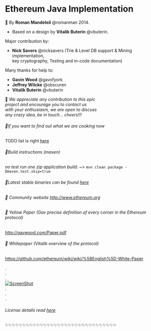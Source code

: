 # Ethereum Java Implementation


:small_orange_diamond: By **Roman Mandeleil** @romanman 2014.   
 * Based on a design by **Vitalik Buterin** @vbuterin. 

 
 Major contribution by:   
  * **Nick Savers** @nicksavers (Trie & Level DB support & Mining implementation,   
     key cryptography, Testing and in-code documentation)
 
 
 Many thanks for help to:   
  * **Gavin Wood** @gavofyork   
  * **Jeffrey Wilcke** @obscuren   
  * **Vitalik Buterin** @vbuterin


:small_blue_diamond: *We appreciate any contribution to this epic   
project and encourage you to contact us   
with your enthusiasm, we are open to discuss   
any crazy idea, be in touch... cheers!!!*   
 
###### :small_blue_diamond:If you want to find out what we are cooking now   
TODO list is right [here](TODO.md)
 
######  :small_blue_diamond:Build instructions (maven)
  *no test run one zip application build:* ~> ` mvn clean package -Dmaven.test.skip=true `   

######  :small_blue_diamond:Latest stable binaries can be found [here](https://app.box.com/s/eotjb06lzdh5bmwheror)
 
######  :small_blue_diamond: Community website  http://www.ethereum.org

######  :small_blue_diamond: Yellow Paper (Gav precise definition of every corner in the Ethereum protocol)   
  http://gavwood.com/Paper.pdf

######  :small_blue_diamond: Whitepaper (Vitalik overview of the protocol)    
  https://github.com/ethereum/wiki/wiki/%5BEnglish%5D-White-Paper

.   
.   
.   
[![ScreenShot](http://i.imgur.com/FQiBihl.jpg)](https://www.youtube.com/watch?v=D5ok7jh7AOg)   
.   
.   
.   

###### License details read [here](LICENSE)
:sparkles::sparkles::sparkles::sparkles::sparkles::sparkles::sparkles::sparkles::sparkles::sparkles::sparkles::sparkles::sparkles::sparkles::sparkles::sparkles::sparkles::sparkles::sparkles::sparkles::sparkles::sparkles::sparkles::sparkles::sparkles::sparkles::sparkles::sparkles::sparkles::sparkles::sparkles::sparkles:

 
 
 



